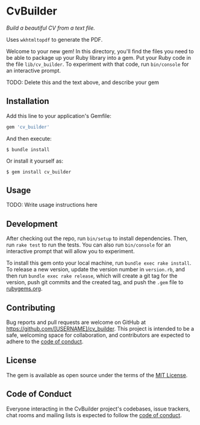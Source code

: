 # CvBuilder

*Build a beautiful CV from a text file.*

Uses `wkhtmltopdf` to generate the PDF.

Welcome to your new gem! In this directory, you'll find the files you need to be able to package up your Ruby library into a gem. Put your Ruby code in the file `lib/cv_builder`. To experiment with that code, run `bin/console` for an interactive prompt.

TODO: Delete this and the text above, and describe your gem

## Installation

Add this line to your application's Gemfile:

```ruby
gem 'cv_builder'
```

And then execute:

    $ bundle install

Or install it yourself as:

    $ gem install cv_builder

## Usage

TODO: Write usage instructions here

## Development

After checking out the repo, run `bin/setup` to install dependencies. Then, run `rake test` to run the tests. You can also run `bin/console` for an interactive prompt that will allow you to experiment.

To install this gem onto your local machine, run `bundle exec rake install`. To release a new version, update the version number in `version.rb`, and then run `bundle exec rake release`, which will create a git tag for the version, push git commits and the created tag, and push the `.gem` file to [rubygems.org](https://rubygems.org).

## Contributing

Bug reports and pull requests are welcome on GitHub at https://github.com/[USERNAME]/cv_builder. This project is intended to be a safe, welcoming space for collaboration, and contributors are expected to adhere to the [code of conduct](https://github.com/[USERNAME]/cv_builder/blob/main/CODE_OF_CONDUCT.md).

## License

The gem is available as open source under the terms of the [MIT License](https://opensource.org/licenses/MIT).

## Code of Conduct

Everyone interacting in the CvBuilder project's codebases, issue trackers, chat rooms and mailing lists is expected to follow the [code of conduct](https://github.com/[USERNAME]/cv_builder/blob/main/CODE_OF_CONDUCT.md).
